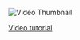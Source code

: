 ![Video Thumbnail](https://img.youtube.com/vi/oCU5j5P20To/maxresdefault.jpg)

[Video tutorial](https://youtu.be/oCU5j5P20To)
